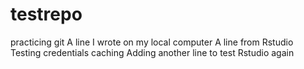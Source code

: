 # testrepo
practicing git
A line I wrote on my local computer
A line from Rstudio
Testing credentials caching
Adding another line to test Rstudio again
